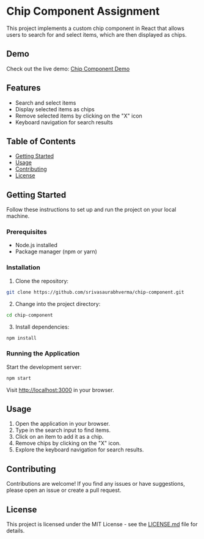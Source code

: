 
# Chip Component Assignment

This project implements a custom chip component in React that allows users to search for and select items, which are then displayed as chips.

## Demo

Check out the live demo: [Chip Component Demo](https://master--unrivaled-lolly-42c9d9.netlify.app/)

## Features

- Search and select items
- Display selected items as chips
- Remove selected items by clicking on the "X" icon
- Keyboard navigation for search results

## Table of Contents

- [Getting Started](#getting-started)
- [Usage](#usage)
- [Contributing](#contributing)
- [License](#license)

## Getting Started

Follow these instructions to set up and run the project on your local machine.

### Prerequisites

- Node.js installed
- Package manager (npm or yarn)

### Installation

1. Clone the repository:

```bash
git clone https://github.com/srivasaurabhverma/chip-component.git
```

2. Change into the project directory:

```bash
cd chip-component
```

3. Install dependencies:

```bash
npm install
```

### Running the Application

Start the development server:

```bash
npm start
```

Visit [http://localhost:3000](http://localhost:3000) in your browser.

## Usage

1. Open the application in your browser.
2. Type in the search input to find items.
3. Click on an item to add it as a chip.
4. Remove chips by clicking on the "X" icon.
5. Explore the keyboard navigation for search results.

## Contributing

Contributions are welcome! If you find any issues or have suggestions, please open an issue or create a pull request.

## License

This project is licensed under the MIT License - see the [LICENSE.md](LICENSE.md) file for details.
